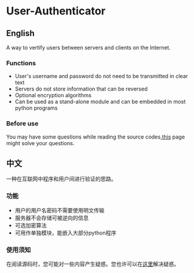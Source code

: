 # User-Authenticator

## English
A way to vertify users between servers and clients on the Internet.

### Functions
- User's username and password do not need to be transmitted in clear text
- Servers do not store information that can be reversed
- Optional encryption algorithms
- Can be used as a stand-alone module and can be embedded in most python programs

### Before use
You may have some questions while reading the source codes,[this](https://github.com/ArthurZhou/User-Authenticator/wiki/What's-this%3F) page might solve your questions.

## 中文
一种在互联网中程序和用户间进行验证的思路。

### 功能
- 用户的用户名密码不需要使用明文传输
- 服务器不会存储可被逆向的信息
- 可选加密算法
- 可用作单独模块，能嵌入大部分python程序

### 使用须知
在阅读源码时，您可能对一些内容产生疑惑。您也许可以在[这里](https://github.com/ArthurZhou/User-Authenticator/wiki/What's-this%3F)解决疑惑。

